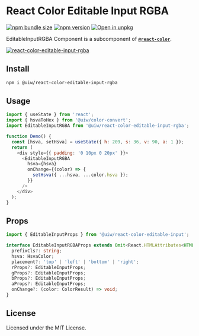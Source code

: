 React Color Editable Input RGBA
===

[![npm bundle size](https://img.shields.io/bundlephobia/minzip/@uiw/react-color-editable-input-rgba)](https://bundlephobia.com/package/@uiw/react-color-editable-input-rgba) [![npm version](https://img.shields.io/npm/v/@uiw/react-color-editable-input-rgba.svg)](https://www.npmjs.com/package/@uiw/react-color-editable-input-rgba) [![Open in unpkg](https://img.shields.io/badge/Open%20in-unpkg-blue)](https://uiwjs.github.io/npm-unpkg/#/pkg/@uiw/react-color-editable-input-rgba/file/README.md)

EditableInputRGBA Component is a subcomponent of [**`@react-color`**](https://uiwjs.github.io/react-color).

[![react-color-editable-input-rgba](https://user-images.githubusercontent.com/1680273/125950920-96bbfc1e-031a-4ea2-bfa2-28fab4d3c9d3.png)](https://uiwjs.github.io/react-color/#editable-input-rgba)

## Install

```bash
npm i @uiw/react-color-editable-input-rgba
```

## Usage

```js
import { useState } from 'react';
import { hsvaToHex } from '@uiw/color-convert';
import EditableInputRGBA from '@uiw/react-color-editable-input-rgba';

function Demo() {
  const [hsva, setHsva] = useState({ h: 209, s: 36, v: 90, a: 1 });
  return (
    <div style={{ padding: '0 10px 0 20px' }}>
      <EditableInputRGBA
        hsva={hsva}
        onChange={(color) => {
          setHsva({ ...hsva, ...color.hsva });
        }}
      />
    </div>
  );
}
```

## Props

```ts
import { EditableInputProps } from '@uiw/react-color-editable-input';

interface EditableInputRGBAProps extends Omit<React.HTMLAttributes<HTMLDivElement>, 'onChange'> {
  prefixCls?: string;
  hsva: HsvaColor;
  placement?: 'top' | 'left' | 'bottom' | 'right';
  rProps?: EditableInputProps;
  gProps?: EditableInputProps;
  bProps?: EditableInputProps;
  aProps?: EditableInputProps;
  onChange?: (color: ColorResult) => void;
}
```

<!--footer-dividing-->

## License

Licensed under the MIT License.
